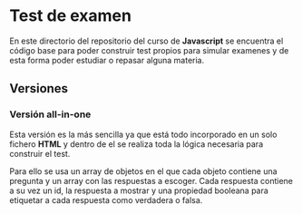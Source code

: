 # Test de examen
En este directorio del repositorio del curso de **Javascript** se encuentra el código base para poder construir test propios para simular examenes y de esta forma poder estudiar o repasar alguna materia.

## Versiones
### Versión all-in-one
Esta versión es la más sencilla ya que está todo incorporado
en un solo fichero **HTML** y dentro de el se realiza toda la lógica necesaria para construir el test.

Para ello se usa un array de objetos en el que cada objeto contiene una pregunta y un array con las respuestas a escoger. Cada respuesta contiene a su vez un id, la respuesta a mostrar y una propiedad booleana para etiquetar a cada respuesta como verdadera o falsa.

